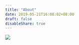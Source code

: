 ```yaml
---
title: "About"
date: 2019-05-21T16:08:02+08:00
draft: false
disableShare: true
---
```


![](http://fblog.ooopiz.com/logo/vector/default-monochrome.svg)
